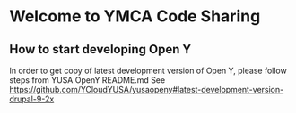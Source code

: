 # Welcome to YMCA Code Sharing 

## How to start developing Open Y


In order to get copy of latest development version of Open Y, please follow steps from YUSA OpenY README.md
See https://github.com/YCloudYUSA/yusaopeny#latest-development-version-drupal-9-2x
